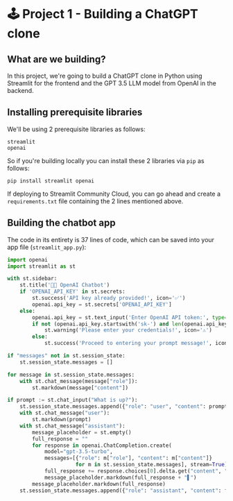 # 🕹️ Project 1 - Building a ChatGPT clone

## What are we building?

In this project, we're going to build a ChatGPT clone in Python using Streamlit for the frontend and the GPT 3.5 LLM model from OpenAI in the backend.

## Installing prerequisite libraries

We'll be using 2 prerequisite libraries as follows:
```
streamlit
openai
```

So if you're building locally you can install these 2 libraries via `pip` as follows:

```
pip install streamlit openai
```

If deploying to Streamlit Community Cloud, you can go ahead and create a `requirements.txt` file containing the 2 lines mentioned above.

## Building the chatbot app

The code in its entirety is 37 lines of code, which can be saved into your app file (`streamlit_app.py`):

```Python
import openai
import streamlit as st

with st.sidebar:
    st.title('🤖💬 OpenAI Chatbot')
    if 'OPENAI_API_KEY' in st.secrets:
        st.success('API key already provided!', icon='✅')
        openai.api_key = st.secrets['OPENAI_API_KEY']
    else:
        openai.api_key = st.text_input('Enter OpenAI API token:', type='password')
        if not (openai.api_key.startswith('sk-') and len(openai.api_key)==51):
            st.warning('Please enter your credentials!', icon='⚠️')
        else:
            st.success('Proceed to entering your prompt message!', icon='👉')

if "messages" not in st.session_state:
    st.session_state.messages = []

for message in st.session_state.messages:
    with st.chat_message(message["role"]):
        st.markdown(message["content"])

if prompt := st.chat_input("What is up?"):
    st.session_state.messages.append({"role": "user", "content": prompt})
    with st.chat_message("user"):
        st.markdown(prompt)
    with st.chat_message("assistant"):
        message_placeholder = st.empty()
        full_response = ""
        for response in openai.ChatCompletion.create(
            model="gpt-3.5-turbo",
            messages=[{"role": m["role"], "content": m["content"]}
                      for m in st.session_state.messages], stream=True):
            full_response += response.choices[0].delta.get("content", "")
            message_placeholder.markdown(full_response + "▌")
        message_placeholder.markdown(full_response)
    st.session_state.messages.append({"role": "assistant", "content": full_response})
```

